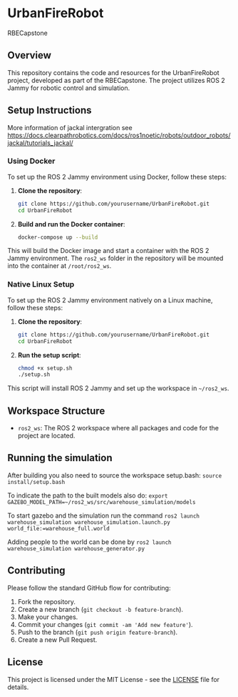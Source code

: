 # UrbanFireRobot
RBECapstone

## Overview

This repository contains the code and resources for the UrbanFireRobot project, developed as part of the RBECapstone. The project utilizes ROS 2 Jammy for robotic control and simulation.

## Setup Instructions

More information of jackal intergration see https://docs.clearpathrobotics.com/docs/ros1noetic/robots/outdoor_robots/jackal/tutorials_jackal/

### Using Docker

To set up the ROS 2 Jammy environment using Docker, follow these steps:

1. **Clone the repository**:
    ```sh
    git clone https://github.com/yourusername/UrbanFireRobot.git
    cd UrbanFireRobot
    ```

2. **Build and run the Docker container**:
    ```sh
    docker-compose up --build
    ```

This will build the Docker image and start a container with the ROS 2 Jammy environment. The `ros2_ws` folder in the repository will be mounted into the container at `/root/ros2_ws`.

### Native Linux Setup

To set up the ROS 2 Jammy environment natively on a Linux machine, follow these steps:

1. **Clone the repository**:
    ```sh
    git clone https://github.com/yourusername/UrbanFireRobot.git
    cd UrbanFireRobot
    ```

2. **Run the setup script**:
    ```sh
    chmod +x setup.sh
    ./setup.sh
    ```

This script will install ROS 2 Jammy and set up the workspace in `~/ros2_ws`.

## Workspace Structure

- `ros2_ws`: The ROS 2 workspace where all packages and code for the project are located.

## Running the simulation

After building you also need to source the workspace setup.bash:
`source install/setup.bash`

To indicate the path to the built models also do:
`export GAZEBO_MODEL_PATH=~/ros2_ws/src/warehouse_simulation/models`

To start gazebo and the simulation run the command `ros2 launch warehouse_simulation warehouse_simulation.launch.py world_file:=warehouse_full.world` 

Adding people to the world can be done by `ros2 launch warehouse_simulation warehouse_generator.py`

## Contributing

Please follow the standard GitHub flow for contributing:

1. Fork the repository.
2. Create a new branch (`git checkout -b feature-branch`).
3. Make your changes.
4. Commit your changes (`git commit -am 'Add new feature'`).
5. Push to the branch (`git push origin feature-branch`).
6. Create a new Pull Request.

## License

This project is licensed under the MIT License - see the [LICENSE](LICENSE) file for details.